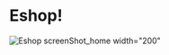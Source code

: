 # Eshop!




![Eshop screenShot_home width="200"](https://user-images.githubusercontent.com/97020993/178672250-757cb479-b691-4251-8d55-f207190882ef.jpg) 
